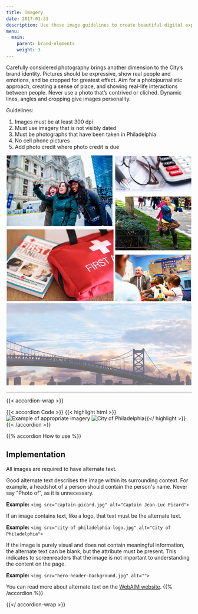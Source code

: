 ```yaml
---
title: Imagery
date: 2017-01-31
description: Use these image guidelines to create beautiful digital experiences.
menu:
  main:
    parent: brand-elements
    weight: 3
---
```


Carefully considered photography brings another dimension to the City’s brand identity. Pictures should be expressive, show real people and emotions, and be cropped for greatest effect. Aim for a photojournalistic approach, creating a sense of place, and showing real-life interactions between people. Never use a photo that’s contrived or cliched. Dynamic lines, angles and cropping give images personality.


Guidelines:  

1. Images must be at least 300 dpi  
2. Must use imagery that is not visibly dated  
3. Must be photographs that have been taken in Philadelphia  
4. No cell phone pictures  
5. Add photo credit where photo credit is due

![Example of appropriate imagery](/img/imagery-example-1.jpg)
![Example of appropriate imagery](/img/imagery-example-2.jpg)

---

{{< accordion-wrap >}}

{{< accordion Code >}}
  {{< highlight html >}}
  <img src="imagery-example-1.jpg" alt="Example of appropriate imagery">
  <img src="city-of-philadelphia-logo.jpg" alt="City of Philadelphia">{{</ highlight >}}
{{< /accordion >}}

{{% accordion How to use %}}
## Implementation
All images are required to have alternate text.

Good alternate text describes the image within its surrounding context. For example, a headshot of a person should contain the person's name. Never say "Photo of", as it is unnecessary.

**Example:** `<img src="captain-picard.jpg" alt="Captain Jean-Luc Picard">`

If an image contains text, like a logo, that text must be the alternate text.

**Example:** `<img src="city-of-philadelphia-logo.jpg" alt="City of Philadelphia">`

If the image is purely visual and does not contain meaningful information, the alternate text can be blank, but the attribute must be present. This indicates to screenreaders that the image is not important to understanding the content on the page.

**Example:** `<img src="hero-header-background.jpg" alt="">`

You can read more about alternate text on the <a href="http://webaim.org/techniques/alttext/" class="external">WebAIM website</a>.
{{% /accordion %}}

{{</ accordion-wrap >}}
